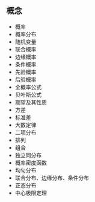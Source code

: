 ## 概念

- 概率
- 概率分布
- 随机变量
- 联合概率
- 边缘概率
- 条件概率
- 先验概率
- 后验概率
- 全概率公式
- 贝叶斯公式
- 期望及其性质
- 方差
- 标准差
- 大数定律
- 二项分布
- 排列
- 组合
- 独立同分布
- 概率密度函数
- 均匀分布
- 联合分布、边缘分布、条件分布
- 正态分布
- 中心极限定理

